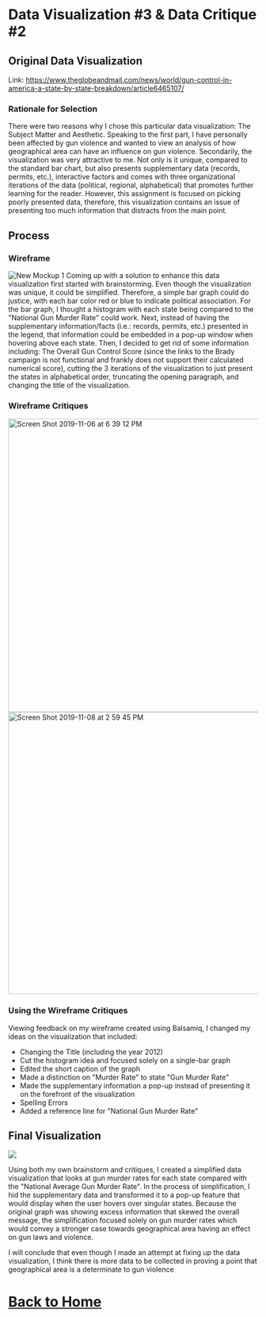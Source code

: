 # Data Visualization #3 & Data Critique #2

## Original Data Visualization
Link: https://www.theglobeandmail.com/news/world/gun-control-in-america-a-state-by-state-breakdown/article6465107/

### Rationale for Selection
There were two reasons why I chose this particular data visualization: The Subject Matter and Aesthetic. Speaking to the first part, I have personally been affected by gun violence and wanted to view an analysis of how geographical area can have an influence on gun violence. Secondarily, the visualization was very attractive to me. Not only is it unique, compared to the standard bar chart, but also presents supplementary data (records, permits, etc.), interactive factors and comes with three organizational iterations of the data (political, regional, alphabetical) that promotes further learning for the reader. However, this assignment is focused on picking poorly presented data, therefore, this visualization contains an issue of presenting too much information that distracts from the main point. 

## Process

### Wireframe
![New Mockup 1](https://user-images.githubusercontent.com/54474707/68540510-430f2b00-0361-11ea-9e91-90328e86fef1.png)
Coming up with a solution to enhance this data visualization first started with brainstorming. Even though the visualization was unique, it could be simplified. Therefore, a simple bar graph could do justice, with each bar color red or blue to indicate political association. For the bar graph, I thought a histogram with each state being compared to the "National Gun Murder Rate" could work. Next, instead of having the supplementary information/facts (i.e.: records, permits, etc.) presented in the legend, that information could be embedded in a pop-up window when hovering above each state. Then, I decided to get rid of some information including: The Overall Gun Control Score (since the links to the Brady campaign is not functional and frankly does not support their calculated numerical score), cutting the 3 iterations of the visualization to just present the states in alphabetical order, truncating the opening paragraph, and changing the title of the visualization. 

### Wireframe Critiques 
<img width="591" alt="Screen Shot 2019-11-06 at 6 39 12 PM" src="https://user-images.githubusercontent.com/54474707/68540503-2541c600-0361-11ea-8122-1b02c022ecfe.png">

<img width="568" alt="Screen Shot 2019-11-08 at 2 59 45 PM" src="https://user-images.githubusercontent.com/54474707/68540507-3985c300-0361-11ea-8eac-fab5ea0b2c7c.png">

### Using the Wireframe Critiques
Viewing feedback on my wireframe created using Balsamiq, I changed my ideas on the visualization that included: 
- Changing the Title (including the year 2012)
- Cut the histogram idea and focused solely on a single-bar graph
- Edited the short caption of the graph 
- Made a distinction on "Murder Rate" to state "Gun Murder Rate"
- Made the supplementary information a pop-up instead of presenting it on the forefront of the visualization 
- Spelling Errors 
- Added a reference line for "National Gun Murder Rate"

## Final Visualization
<div class='tableauPlaceholder' id='viz1573370328017' style='position: relative'><noscript><a href='#'><img alt=' ' src='https:&#47;&#47;public.tableau.com&#47;static&#47;images&#47;We&#47;Week3_15733700612800&#47;Story1&#47;1_rss.png' style='border: none' /></a></noscript><object class='tableauViz'  style='display:none;'><param name='host_url' value='https%3A%2F%2Fpublic.tableau.com%2F' /> <param name='embed_code_version' value='3' /> <param name='site_root' value='' /><param name='name' value='Week3_15733700612800&#47;Story1' /><param name='tabs' value='no' /><param name='toolbar' value='yes' /><param name='static_image' value='https:&#47;&#47;public.tableau.com&#47;static&#47;images&#47;We&#47;Week3_15733700612800&#47;Story1&#47;1.png' /> <param name='animate_transition' value='yes' /><param name='display_static_image' value='yes' /><param name='display_spinner' value='yes' /><param name='display_overlay' value='yes' /><param name='display_count' value='yes' /><param name='useGuest' value='true' /></object></div><script type='text/javascript'>var divElement = document.getElementById('viz1573370328017');                    var vizElement = divElement.getElementsByTagName('object')[0];                 vizElement.style.width='1016px';vizElement.style.height='991px';var scriptElement = document.createElement('script');scriptElement.src = 'https://public.tableau.com/javascripts/api/viz_v1.js';                    vizElement.parentNode.insertBefore(scriptElement, vizElement);</script>

Using both my own brainstorm and critiques, I created a simplified data visualization that looks at gun murder rates for each state compared with the "National Average Gun Murder Rate". In the process of simplification, I hid the supplementary data and transformed it to a pop-up feature that would display when the user hovers over singular states. Because the original graph was showing excess information that skewed the overall message, the simplification focused solely on gun murder rates which would convey a stronger case towards geographical area having an effect on gun laws and violence. 

I will conclude that even though I made an attempt at fixing up the data visualization, I think there is more data to be collected in proving a point that geographical area is a determinate to gun violence

# [Back to Home](/README.md)
